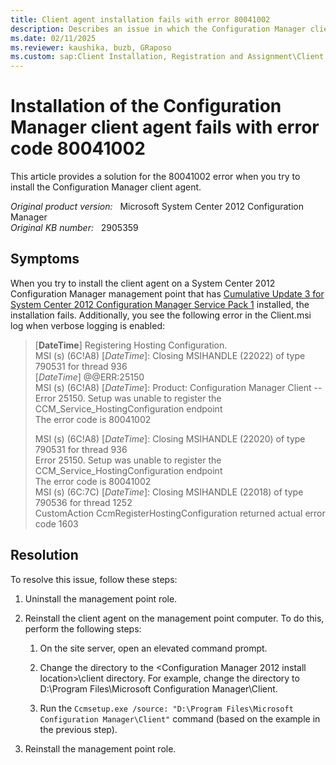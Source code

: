 ```yaml
---
title: Client agent installation fails with error 80041002
description: Describes an issue in which the Configuration Manager client installation fails on a management point that has Cumulative Update 3 for Configuration Manager 2012 SP1 installed.
ms.date: 02/11/2025
ms.reviewer: kaushika, buzb, GRaposo
ms.custom: sap:Client Installation, Registration and Assignment\Client Installation
---
```

# Installation of the Configuration Manager client agent fails with error code 80041002

This article provides a solution for the 80041002 error when you try to install the Configuration Manager client agent.

_Original product version:_ &nbsp; Microsoft System Center 2012 Configuration Manager  
_Original KB number:_ &nbsp; 2905359

## Symptoms

When you try to install the client agent on a System Center 2012 Configuration Manager management point that has [Cumulative Update 3 for System Center 2012 Configuration Manager Service Pack 1](https://support.microsoft.com/help/2882125) installed, the installation fails. Additionally, you see the following error in the Client.msi log when verbose logging is enabled:

> [**DateTime**] Registering Hosting Configuration.  
> MSI (s) (6C!A8) [*DateTime*]: Closing MSIHANDLE (22022) of type 790531 for thread 936  
> [*DateTime*] @@ERR:25150  
> MSI (s) (6C!A8) [*DateTime*]: Product: Configuration Manager Client -- Error 25150. Setup was unable to register the CCM_Service_HostingConfiguration endpoint  
> The error code is 80041002
>
> MSI (s) (6C!A8) [*DateTime*]: Closing MSIHANDLE (22020) of type 790531 for thread 936  
> Error 25150. Setup was unable to register the CCM_Service_HostingConfiguration endpoint  
> The error code is 80041002  
> MSI (s) (6C:7C) [*DateTime*]: Closing MSIHANDLE (22018) of type 790536 for thread 1252  
> CustomAction CcmRegisterHostingConfiguration returned actual error code 1603

## Resolution

To resolve this issue, follow these steps:

1. Uninstall the management point role.
2. Reinstall the client agent on the management point computer. To do this, perform the following steps:

    1. On the site server, open an elevated command prompt.
    2. Change the directory to the \<Configuration Manager 2012 install location>\client directory. For example, change the directory to D:\Program Files\Microsoft Configuration Manager\Client.

    3. Run the `Ccmsetup.exe /source: "D:\Program Files\Microsoft Configuration Manager\Client"` command (based on the example in the previous step).

3. Reinstall the management point role.
